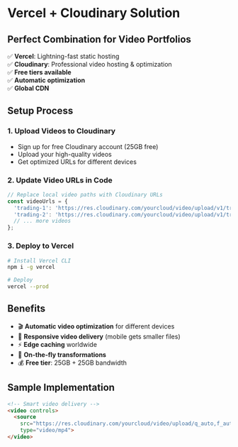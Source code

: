 # Vercel + Cloudinary Solution

## Perfect Combination for Video Portfolios

✅ **Vercel**: Lightning-fast static hosting  
✅ **Cloudinary**: Professional video hosting & optimization  
✅ **Free tiers available**  
✅ **Automatic optimization**  
✅ **Global CDN**  

## Setup Process

### 1. Upload Videos to Cloudinary
- Sign up for free Cloudinary account (25GB free)
- Upload your high-quality videos
- Get optimized URLs for different devices

### 2. Update Video URLs in Code
```javascript
// Replace local video paths with Cloudinary URLs
const videoUrls = {
  'trading-1': 'https://res.cloudinary.com/yourcloud/video/upload/v1/trading-1.mp4',
  'trading-2': 'https://res.cloudinary.com/yourcloud/video/upload/v1/trading-2.mp4',
  // ... more videos
};
```

### 3. Deploy to Vercel
```bash
# Install Vercel CLI
npm i -g vercel

# Deploy
vercel --prod
```

## Benefits
- 🎬 **Automatic video optimization** for different devices
- 📱 **Responsive video delivery** (mobile gets smaller files)
- ⚡ **Edge caching** worldwide
- 🔧 **On-the-fly transformations**
- 💰 **Free tier**: 25GB + 25GB bandwidth

## Sample Implementation
```html
<!-- Smart video delivery -->
<video controls>
  <source 
    src="https://res.cloudinary.com/yourcloud/video/upload/q_auto,f_auto/trading-1" 
    type="video/mp4">
</video>
```
